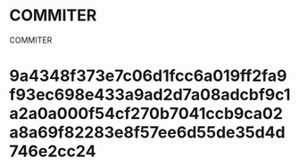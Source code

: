 # COMMITER
COMMITER






# 9a4348f373e7c06d1fcc6a019ff2fa9f93ec698e433a9ad2d7a08adcbf9c1a2a0a000f54cf270b7041ccb9ca02a8a69f82283e8f57ee6d55de35d4d746e2cc24
